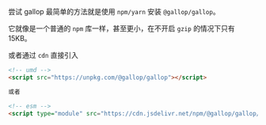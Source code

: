 尝试 gallop 最简单的方法就是使用 `npm/yarn` 安装 `@gallop/gallop`。

它就像是一个普通的 `npm` 库一样，甚至更小，在不开启 `gzip` 的情况下只有 15KB。

或者通过 `cdn` 直接引入

```html
<!-- umd -->
<script src="https://unpkg.com/@gallop/gallop"></script>

或者

<!-- esm -->
<script type="module" src="https://cdn.jsdelivr.net/npm/@gallop/gallop/dist/index.esm.js"></script>
```
